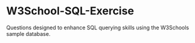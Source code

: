 # W3School-SQL-Exercise
Questions designed to enhance SQL querying skills using the W3Schools sample database. 
